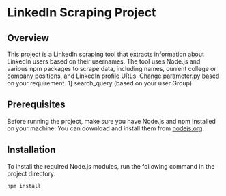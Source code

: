 # LinkedIn Scraping Project

## Overview

This project is a LinkedIn scraping tool that extracts information about LinkedIn users based on their usernames. The tool uses Node.js and various npm packages to scrape data, including names, current college or company positions, and LinkedIn profile URLs.
Change parameter.py based on your requirement. 
1] search_query (based on your user Group)

## Prerequisites

Before running the project, make sure you have Node.js and npm installed on your machine. You can download and install them from [nodejs.org](https://nodejs.org/).

## Installation

To install the required Node.js modules, run the following command in the project directory:

```bash
npm install

